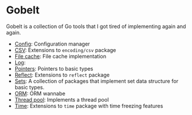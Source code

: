 # Gobelt

Gobelt is a collection of Go tools that I got tired of implementing again and
again.

* [Config](config): Configuration manager
* [CSV](csv2): Extensions to `encoding/csv` package
* [File cache](filecache): File cache implementation
* [Log](log): 
* [Pointers](ptrto): Pointers to basic types
* [Reflect](reflect2): Extensions to `reflect` package
* [Sets](set): A collection of packages that implement set data structure for 
basic types.
* [ORM](sqldb): ORM wannabe
* [Thread pool](threadpool): Implements a thread pool
* [Time](time2): Extensions to `time` package with time freezing features
